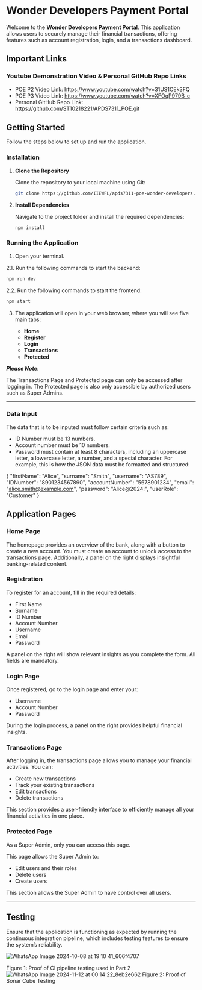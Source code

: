 # Wonder Developers Payment Portal

Welcome to the **Wonder Developers Payment Portal**. This application allows users to securely manage their financial transactions, offering features such as account registration, login, and a transactions dashboard.

## Important Links

### Youtube Demonstration Video & Personal GitHub Repo Links
- POE P2 Video Link: https://www.youtube.com/watch?v=31US1CEk3FQ
- POE P3 Video Link: https://www.youtube.com/watch?v=XFOqP979B_c
- Personal GitHub Repo Link: https://github.com/ST10218221/APDS7311_POE.git

## Getting Started

Follow the steps below to set up and run the application.

### Installation

1. **Clone the Repository**

   Clone the repository to your local machine using Git:

   ```bash
   git clone https://github.com/IIEWFL/apds7311-poe-wonder-developers.git
   ```

2. **Install Dependencies**

   Navigate to the project folder and install the required dependencies:

   ```bash
   npm install
   ```

### Running the Application

1. Open your terminal.

2.1. Run the following commands to start the backend:

   ```bash
   npm run dev
   ```
2.2. Run the following commands to start the frontend:

   ```bash
   npm start
   ```

3. The application will open in your web browser, where you will see five main tabs:

   - **Home**
   - **Register**
   - **Login**
   - **Transactions**
   - **Protected**

***Please Note***:

The Transactions Page and Protected page can only be accessed after logging in. The Protected page is also only accessible by authorized users such as Super Admins. 

---
### Data Input 
The data that is to be inputed must follow certain criteria such as: 
- ID Number must be 13 numbers.
- Account number must be 10 numbers.
- Password must contain at least 8 characters, including an uppercase letter, a lowercase letter, a number, and a special character.
For example, this is how the JSON data must be formatted and structured:

{
  "firstName": "Alice",
  "surname": "Smith",
  "username": "AS789",
  "IDNumber": "8901234567890",
  "accountNumber": "5678901234",
  "email": "alice.smith@example.com",
  "password": "Alice@2024!",
  "userRole": "Customer"
  }


## Application Pages

### Home Page

The homepage provides an overview of the bank, along with a button to create a new account. You must create an account to unlock access to the transactions page. Additionally, a panel on the right displays insightful banking-related content.

### Registration

To register for an account, fill in the required details:

- First Name
- Surname
- ID Number
- Account Number
- Username
- Email
- Password

A panel on the right will show relevant insights as you complete the form. All fields are mandatory.

### Login Page

Once registered, go to the login page and enter your:

- Username
- Account Number
- Password

During the login process, a panel on the right provides helpful financial insights.

### Transactions Page

After logging in, the transactions page allows you to manage your financial activities. You can:

- Create new transactions
- Track your existing transactions
- Edit transactions
- Delete transactions

This section provides a user-friendly interface to efficiently manage all your financial activities in one place.

### Protected Page

As a Super Admin, only you can access this page. 

This page allows the Super Admin to:
- Edit users and their roles 
- Delete users
- Create users

This section allows the Super Admin to have control over all users. 

---

## Testing

Ensure that the application is functioning as expected by running the continuous integration pipeline, which includes testing features to ensure the system’s reliability.

![WhatsApp Image 2024-10-08 at 19 10 41_606f4707](https://github.com/user-attachments/assets/3547fc5d-6cce-4228-8da2-c72402d9b819)

Figure 1: Proof of CI pipeline testing used in Part 2
![WhatsApp Image 2024-11-12 at 00 14 22_8eb2e662](https://github.com/user-attachments/assets/c44a81a7-cc2c-4ff2-8816-72524e1ee617)
Figure 2: Proof of Sonar Cube Testing


